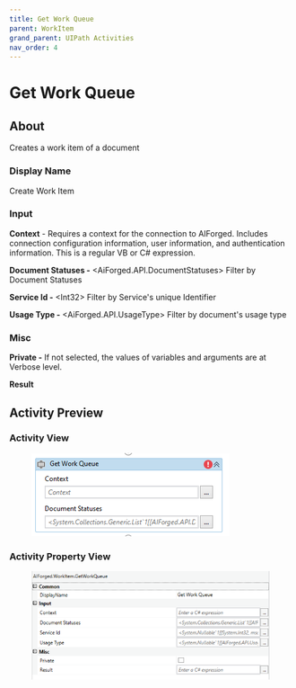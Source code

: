 ```yaml
---
title: Get Work Queue
parent: WorkItem
grand_parent: UIPath Activities
nav_order: 4
---
```


# Get Work Queue

## About

Creates a work item of a document

### Display Name

Create Work Item

### Input

**Context** - Requires a context for the connection to AIForged. Includes connection configuration information, user information, and authentication information. This is a regular VB or C# expression.

**Document Statuses -** \<AiForged.API.DocumentStatuses> Filter by Document Statuses

**Service Id -** \<Int32> Filter by Service's unique Identifier

**Usage Type -** \<AiForged.API.UsageType> Filter by document's usage type

### Misc

**Private -** If not selected, the values of variables and arguments are at Verbose level.

**Result**

## Activity Preview

### Activity View

<figure><img src="../../.gitbook/assets/image (76).png" alt=""><figcaption></figcaption></figure>

### Activity Property View

<figure><img src="../../.gitbook/assets/image (10) (2) (2).png" alt=""><figcaption></figcaption></figure>

